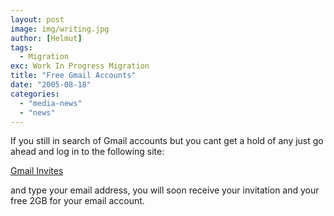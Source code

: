 ```yaml
---
layout: post
image: img/writing.jpg
author: [Helmut]
tags:
  - Migration
exc: Work In Progress Migration
title: "Free Gmail Accounts"
date: "2005-08-18"
categories: 
  - "media-news"
  - "news"
---
```


If you still in search of Gmail accounts but you cant get a hold of any just go ahead and log in to the following site:

[Gmail Invites](http://b10m.swal.org/cgi-bin/gmail_invites.cgi)

and type your email address, you will soon receive your invitation and your free 2GB for your email account.
